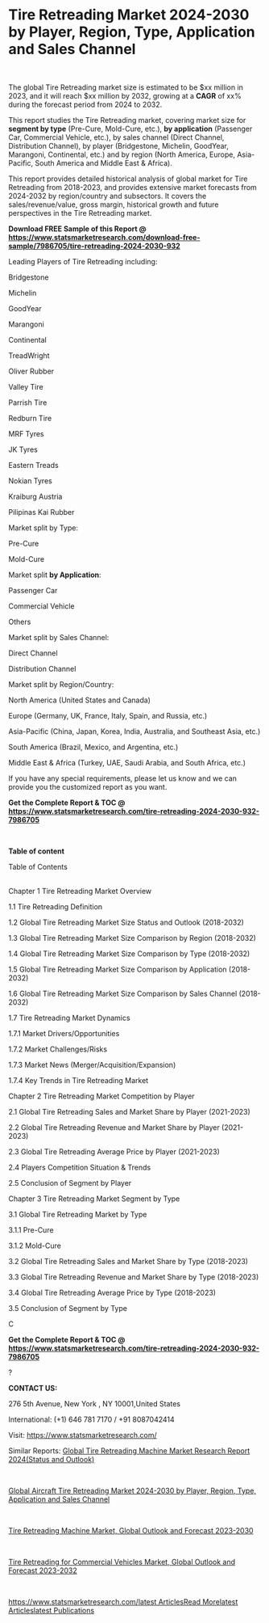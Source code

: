 <h1>Tire Retreading Market 2024-2030 by Player, Region, Type, Application and Sales Channel</h1><br/><p>The global Tire Retreading market size is estimated to be $xx million in 2023, and it will reach $xx million by 2032, growing at a <strong>CAGR</strong> of xx% during the forecast period from 2024 to 2032.</p>
 
 
 
 <p>This report studies the Tire Retreading market, covering market size for <strong>segment by type</strong> (Pre-Cure, Mold-Cure, etc.), <strong>by application</strong> (Passenger Car, Commercial Vehicle, etc.), by sales channel (Direct Channel, Distribution Channel), by player (Bridgestone, Michelin, GoodYear, Marangoni, Continental, etc.) and by region (North America, Europe, Asia-Pacific, South America and Middle East & Africa).</p>
 
 
 
 <p>This report provides detailed historical analysis of global market for Tire Retreading from 2018-2023, and provides extensive market forecasts from 2024-2032 by region/country and subsectors. It covers the sales/revenue/value, gross margin, historical growth and future perspectives in the Tire Retreading market.</p>
 
 
 
 <p><strong>Download FREE Sample of this Report @ <a href="https://www.statsmarketresearch.com/download-free-sample/7986705/tire-retreading-2024-2030-932">https://www.statsmarketresearch.com/download-free-sample/7986705/tire-retreading-2024-2030-932</a></strong></p>
 
 
 
 <p>Leading Players of Tire Retreading including:</p>
 
 
 
 <p>Bridgestone</p>
 
 
 
 <p>Michelin</p>
 
 
 
 <p>GoodYear</p>
 
 
 
 <p>Marangoni</p>
 
 
 
 <p>Continental</p>
 
 
 
 <p>TreadWright</p>
 
 
 
 <p>Oliver Rubber</p>
 
 
 
 <p>Valley Tire</p>
 
 
 
 <p>Parrish Tire</p>
 
 
 
 <p>Redburn Tire</p>
 
 
 
 <p>MRF Tyres</p>
 
 
 
 <p>JK Tyres</p>
 
 
 
 <p>Eastern Treads</p>
 
 
 
 <p>Nokian Tyres</p>
 
 
 
 <p>Kraiburg Austria</p>
 
 
 
 <p>Pilipinas Kai Rubber</p>
 
 
 
 <p>Market split by Type:</p>
 
 
 
 <p>Pre-Cure</p>
 
 
 
 <p>Mold-Cure</p>
 
 
 
 <p>Market split <strong>by Application</strong>:</p>
 
 
 
 <p>Passenger Car</p>
 
 
 
 <p>Commercial Vehicle</p>
 
 
 
 <p>Others</p>
 
 
 
 <p>Market split by Sales Channel:</p>
 
 
 
 <p>Direct Channel</p>
 
 
 
 <p>Distribution Channel</p>
 
 
 
 <p>Market split by Region/Country:</p>
 
 
 
 <p>North America (United States and Canada)</p>
 
 
 
 <p>Europe (Germany, UK, France, Italy, Spain, and Russia, etc.)</p>
 
 
 
 <p>Asia-Pacific (China, Japan, Korea, India, Australia, and Southeast Asia, etc.)</p>
 
 
 
 <p>South America (Brazil, Mexico, and Argentina, etc.)</p>
 
 
 
 <p>Middle East & Africa (Turkey, UAE, Saudi Arabia, and South Africa, etc.)</p>
 
 
 
 <p>If you have any special requirements, please let us know and we can provide you the customized report as you want.</p>
 
 
 
 <div><b>Get the Complete Report & TOC @ <a href="https://www.statsmarketresearch.com/tire-retreading-2024-2030-932-7986705">https://www.statsmarketresearch.com/tire-retreading-2024-2030-932-7986705</a></b></div>
 
 
 
 <p><br />
 
 <b>Table of content</b></p>
 
 
 
 <p>Table of Contents<br />
 
 <br />
 
 Chapter 1 Tire Retreading Market Overview<br />
 
 1.1 Tire Retreading Definition<br />
 
 1.2 Global Tire Retreading Market Size Status and Outlook (2018-2032)<br />
 
 1.3 Global Tire Retreading Market Size Comparison by Region (2018-2032)<br />
 
 1.4 Global Tire Retreading Market Size Comparison by Type (2018-2032)<br />
 
 1.5 Global Tire Retreading Market Size Comparison by Application (2018-2032)<br />
 
 1.6 Global Tire Retreading Market Size Comparison by Sales Channel (2018-2032)<br />
 
 1.7 Tire Retreading Market Dynamics<br />
 
 1.7.1 Market Drivers/Opportunities<br />
 
 1.7.2 Market Challenges/Risks<br />
 
 1.7.3 Market News (Merger/Acquisition/Expansion)<br />
 
 1.7.4 Key Trends in Tire Retreading Market<br />
 
 Chapter 2 Tire Retreading Market Competition by Player<br />
 
 2.1 Global Tire Retreading Sales and Market Share by Player (2021-2023)<br />
 
 2.2 Global Tire Retreading Revenue and Market Share by Player (2021-2023)<br />
 
 2.3 Global Tire Retreading Average Price by Player (2021-2023)<br />
 
 2.4 Players Competition Situation & Trends<br />
 
 2.5 Conclusion of Segment by Player<br />
 
 Chapter 3 Tire Retreading Market Segment by Type<br />
 
 3.1 Global Tire Retreading Market by Type<br />
 
 3.1.1 Pre-Cure<br />
 
 3.1.2 Mold-Cure<br />
 
 3.2 Global Tire Retreading Sales and Market Share by Type (2018-2023)<br />
 
 3.3 Global Tire Retreading Revenue and Market Share by Type (2018-2023)<br />
 
 3.4 Global Tire Retreading Average Price by Type (2018-2023)<br />
 
 3.5 Conclusion of Segment by Type<br />
 
 C</p>
 
 
 
 <div><b>Get the Complete Report & TOC @ <a href="https://www.statsmarketresearch.com/tire-retreading-2024-2030-932-7986705">https://www.statsmarketresearch.com/tire-retreading-2024-2030-932-7986705</a></b></div>
 
 
 
 <p>? </p>
 
 
 
 <p><b>CONTACT US:</b><br />
 
 276 5th Avenue, New York , NY 10001,United States<br />
 
 International: (+1) 646 781 7170 / +91 8087042414<br />
 
 Visit: <a href="https://www.statsmarketresearch.com/">https://www.statsmarketresearch.com/</a><br />
 
 Similar Reports: <a href="https://www.statsmarketresearch.com/tire-retreading-2024-2030-932-7986705">Global Tire Retreading Machine Market Research Report 2024(Status and Outlook)</a><br />
 
 <br />
 
 <a href="https://www.statsmarketresearch.com/tire-retreading-2024-2030-932-7986705">Global Aircraft Tire Retreading Market 2024-2030 by Player, Region, Type, Application and Sales Channel</a><br />
 
 <br />
 
 <a href="https://www.statsmarketresearch.com/tire-retreading-2024-2030-932-7986705">Tire Retreading Machine Market, Global Outlook and Forecast 2023-2030</a><br />
 
 <br />
 
 <a href="https://www.statsmarketresearch.com/tire-retreading-2024-2030-932-7986705">Tire Retreading for Commercial Vehicles Market, Global Outlook and Forecast 2023-2032</a><br />
 
 <br />
 
 <a href="https://gyeongbokgung.com">https://www.statsmarketresearch.com/</a><a href="https://hallyeomaritime.com">latest Articles</a><a href="https://jingwansa.com">Read More</a><a href="https://nguoiviet.jp/">latest Articles</a><a href="https://www.intelmarketresearch.com/">latest Publications</a></p>